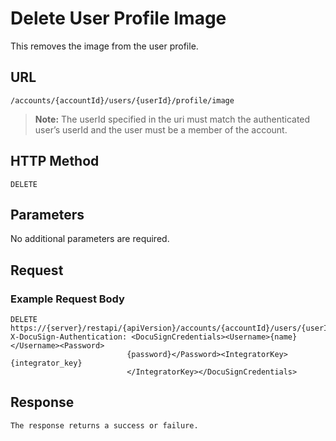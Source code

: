# Delete User Profile Image

This removes the image from the user profile.

## URL

    /accounts/{accountId}/users/{userId}/profile/image

>**Note:** The userId specified in the uri must match the authenticated user’s userId and the user must be a member of the account.

## HTTP Method

    DELETE

## Parameters

No additional parameters are required.

## Request

### Example Request Body

    DELETE https://{server}/restapi/{apiVersion}/accounts/{accountId}/users/{userId}/profile/image
    X-DocuSign-Authentication: <DocuSignCredentials><Username>{name}</Username><Password>
                              {password}</Password><IntegratorKey>{integrator_key}
                              </IntegratorKey></DocuSignCredentials>

## Response

    The response returns a success or failure.

